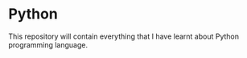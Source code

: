 # Python

This repository will contain everything that I have learnt about Python programming language.
